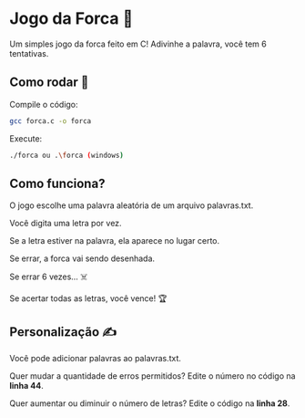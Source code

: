 # Jogo da Forca 🎯

Um simples jogo da forca feito em C! Adivinhe a palavra, você tem 6 tentativas.

## Como rodar 🚀

Compile o código:

```bash
gcc forca.c -o forca
```
Execute:
```bash
./forca ou .\forca (windows)
```

## Como funciona?

O jogo escolhe uma palavra aleatória de um arquivo palavras.txt.

Você digita uma letra por vez.

Se a letra estiver na palavra, ela aparece no lugar certo.

Se errar, a forca vai sendo desenhada.

Se errar 6 vezes… ☠️

Se acertar todas as letras, você vence! 🏆

## Personalização ✍️

Você pode adicionar palavras ao palavras.txt.

Quer mudar a quantidade de erros permitidos? Edite o número no código na **linha 44**.

Quer aumentar ou diminuir o número de letras? Edite o código na **linha 28**.